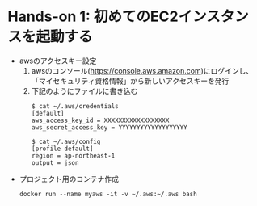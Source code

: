 # Hands-on 1: 初めてのEC2インスタンスを起動する
- awsのアクセスキー設定
    1. awsのコンソール(https://console.aws.amazon.com)にログインし、「マイセキュリティ資格情報」から新しいアクセスキーを発行
    2. 下記のようにファイルに書き込む
        ```
        $ cat ~/.aws/credentials
        [default]
        aws_access_key_id = XXXXXXXXXXXXXXXXXX
        aws_secret_access_key = YYYYYYYYYYYYYYYYYYY

        $ cat ~/.aws/config
        [profile default]
        region = ap-northeast-1
        output = json
        ```
- プロジェクト用のコンテナ作成
    ```
    docker run --name myaws -it -v ~/.aws:~/.aws bash
    ```